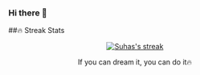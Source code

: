 ### Hi there 👋
<!--
**suhashollakc/suhashollakc** is a ✨ _special_ ✨ repository because its `README.md` (this file) appears on your GitHub profile.
-->

##🔥 Streak Stats
<!-- GitHub Readme Streak Stats - https://github.com/DenverCoder1/github-readme-streak-stats -->
<p align="center">
  <a href="https://github.com/DenverCoder1/github-readme-streak-stats">
    <img title="🔥 Get streak stats for your profile at git.io/streak-stats" alt="Suhas's streak" src="http://github-readme-streak-stats.herokuapp.com?user=suhashollakc&date_format=M%20j%5B%2C%20Y%5D"/>
  </a> 
  <p align="center"> If you can dream it, you can do it🔥 </p>
</p>
<!-- 
Here are some ideas to get you started:

- 🔭 I’m currently working on ...
- 🌱 I’m currently learning ...
- 👯 I’m looking to collaborate on ...
- 🤔 I’m looking for help with ...
- 💬 Ask me about ...
- 📫 How to reach me: ...
- 😄 Pronouns: ...
- ⚡ Fun fact: ...
-->
